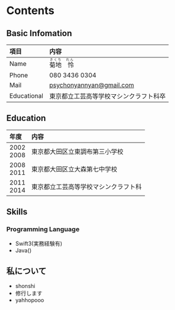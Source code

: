 # Contents
## Basic Infomation

| 項目 | 内容 | 
|:---|:---|
| Name | <ruby>菊地　怜<rp>（</rp><rt>きくち　れん</rt><rp>）</rp></ruby> |
| Phone | 080 3436 0304 |
| Mail | psychonyannyan@gmail.com |
| Educational | 東京都立工芸高等学校マシンクラフト科卒 |

## Education
| 年度 | 内容 | 
|:---|:---|
| 2002<br>2008 | 東京都大田区立東調布第三小学校 |
| 2008<br>2011 | 東京都大田区立大森第七中学校 |
| 2011<br>2014 | 東京都立工芸高等学校マシンクラフト科 |

## Skills
### Programming Language

* Swift3(実務経験有)
* Java()
## 私について
- shonshi
- 修行します
- yahhopooo
